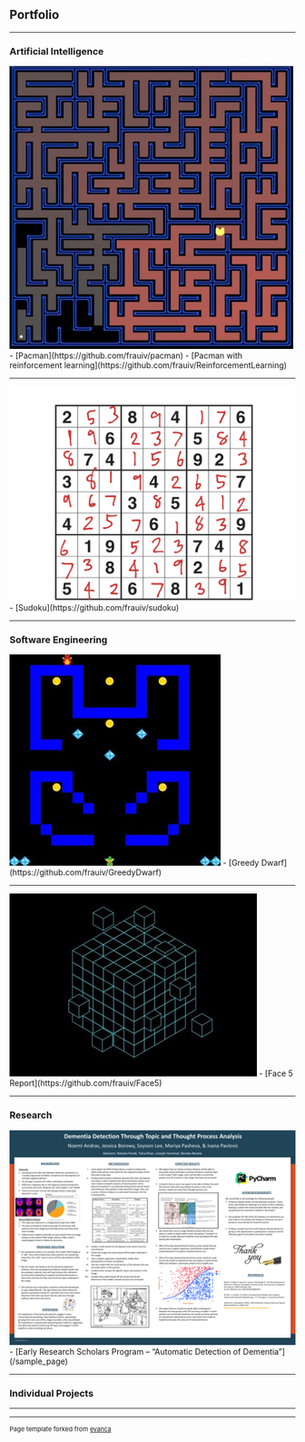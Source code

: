## Portfolio

---

### Artificial Intelligence 

<img src="images/pacman.jpg?raw=true"/>
- [Pacman](https://github.com/frauiv/pacman)
- [Pacman with reinforcement learning](https://github.com/frauiv/ReinforcementLearning)

---
<img src="images/sudoku.jpg?raw=true"/>
- [Sudoku](https://github.com/frauiv/sudoku)

---

### Software Engineering

<img src="images/greedydwarf.jpg?raw=true"/>
- [Greedy Dwarf](https://github.com/frauiv/GreedyDwarf)

---

<img src="images/face5.jpg?raw=true"/>
- [Face 5 Report](https://github.com/frauiv/Face5)

---

### Research

<img src="images/poster.png?raw=true"/>
- [Early Research Scholars Program – “Automatic Detection of Dementia”](/sample_page)

---

### Individual Projects

---




---
<p style="font-size:11px">Page template forked from <a href="https://github.com/evanca/quick-portfolio">evanca</a></p>
<!-- Remove above link if you don't want to attibute -->
